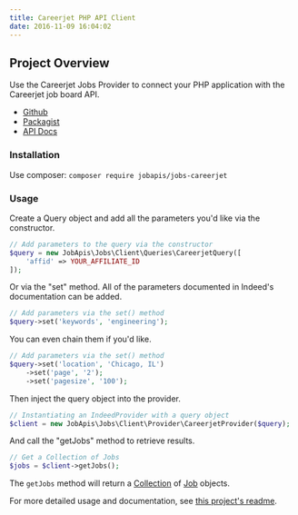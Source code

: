 ```yaml
---
title: Careerjet PHP API Client
date: 2016-11-09 16:04:02
---
```


## Project Overview
Use the Careerjet Jobs Provider to connect your PHP application with the Careerjet job board API.

- [Github](https://github.com/jobapis/jobs-careerjet)
- [Packagist](https://packagist.org/packages/jobapis/jobs-careerjet)
- [API Docs](http://www.careerjet.com/partners/)

### Installation

Use composer: `composer require jobapis/jobs-careerjet`

### Usage
Create a Query object and add all the parameters you'd like via the constructor.
 
```php
// Add parameters to the query via the constructor
$query = new JobApis\Jobs\Client\Queries\CareerjetQuery([
    'affid' => YOUR_AFFILIATE_ID
]);
```

Or via the "set" method. All of the parameters documented in Indeed's documentation can be added.

```php
// Add parameters via the set() method
$query->set('keywords', 'engineering');
```

You can even chain them if you'd like.

```php
// Add parameters via the set() method
$query->set('location', 'Chicago, IL')
    ->set('page', '2');
    ->set('pagesize', '100');
```
 
Then inject the query object into the provider.

```php
// Instantiating an IndeedProvider with a query object
$client = new JobApis\Jobs\Client\Provider\CareerjetProvider($query);
```

And call the "getJobs" method to retrieve results.

```php
// Get a Collection of Jobs
$jobs = $client->getJobs();
```

The `getJobs` method will return a [Collection](https://github.com/jobapis/jobs-common/blob/master/src/Collection.php) of [Job](https://github.com/jobapis/jobs-common/blob/master/src/Job.php) objects.

For more detailed usage and documentation, see [this project's readme](https://github.com/JobBrander/jobs-careerjet#usage).
